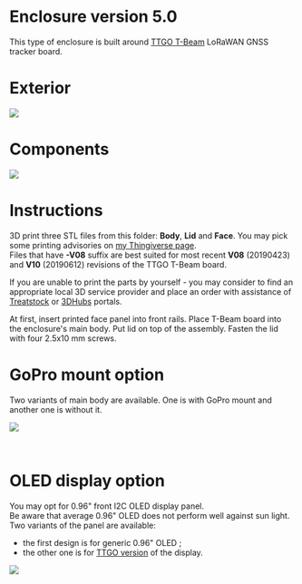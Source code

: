 # Enclosure version 5.0

This type of enclosure is built around [TTGO T-Beam](https://www.aliexpress.com/store/product/TTGO-T-Beam-ESP32-Wi-Fi-Bluetooth-ESP-32-gps-NEO/2090076_32875743018.html) LoRaWAN GNSS tracker board.

# Exterior

![](https://github.com/lyusupov/SoftRF/raw/master/documents/images/SoftRF-Case-v5-Exterior.jpg)

# Components

![](https://github.com/lyusupov/SoftRF/raw/master/documents/images/SoftRF-Case-v5-Components.jpg)

# Instructions

3D print three STL files from this folder: **Body**, **Lid** and **Face**. You may pick some printing advisories on [my Thingiverse page](http://www.thingiverse.com/thing:3041339).<br>
Files that have **-V08** suffix are best suited for most recent **V08** (20190423) and **V10** (20190612) revisions of the TTGO T-Beam board.

If you are unable to print the parts by yourself - you may consider to find an appropriate local 3D service provider and place an order with assistance of [Treatstock](http://www.treatstock.com) or [3DHubs](http://www.3dhubs.com/) portals.

At first, insert printed face panel into front rails. Place T-Beam board into the enclosure's main body. Put lid on top of the assembly. Fasten the lid with four 2.5x10 mm screws.

# GoPro mount option

Two variants of main body are available. One is with GoPro mount and another one is without it.

![](https://github.com/lyusupov/SoftRF/raw/master/documents/images/SoftRF-Case-v5-Exterior-GoPro.jpg)

<br>

# OLED display option

You may opt for 0.96" front I2C OLED display panel.<br>
Be aware that average 0.96" OLED does not perform well against sun light.<br>
Two variants of the panel are available: 
- the first design is for generic 0.96" OLED ;
- the other one is for [TTGO version](https://www.aliexpress.com/item/32922106384.html) of the display.

![](https://github.com/lyusupov/SoftRF/raw/master/documents/images/SoftRF-Case-v5-OLED.jpg)
